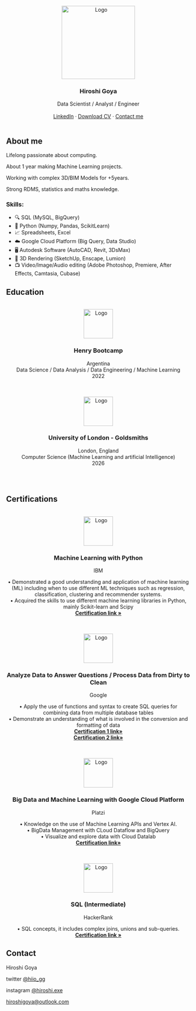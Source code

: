 



<!-- PROJECT LOGO -->
<br />
<div align="center">
  <a href="https://github.com/github_username/repo_name">
    <img src="https://user-images.githubusercontent.com/110522512/200093009-f017a775-6cc5-40a2-bfd5-b0c1be4cb8cd.png" alt="Logo" width="200" height="200">
  </a>

<h3 align="center">Hiroshi Goya</h3>

  
  
  <p align="center">
    Data Scientist / Analyst / Engineer
    <br />
    <br />
    <a href="https://www.linkedin.com/in/hiroshigoya/">LinkedIn</a>
    ·
    <a href="https://github.com/Hi-io/Hi-io/raw/main/Hiroshi%20Goya%20CV.pdf">Download CV</a>
    ·
    <a href="mailto:hiroshigoya@outlook.com"> Contact me</a>
    <br />
    <br />
  </p>
</div>


<!-- ABOUT THE PROJECT -->
## About me


Lifelong passionate about computing.

About 1 year making Machine Learning projects.

Working with complex 3D/BIM Models for +5years.

Strong RDMS, statistics and maths knowledge.


### Skills:

* 🔍 SQL (MySQL, BigQuery)
* 🐍 Python (Numpy, Pandas, ScikitLearn)
* 📈 Spreadsheets, Excel
* ☁️ Google Cloud Platform (Big Query, Data Studio)
* 🖥️ Autodesk Software (AutoCAD, Revit, 3DsMax)
* 💎 3D Rendering (SketchUp, Enscape, Lumion)
* 📺 Video/Image/Audio editing (Adobe Photoshop, Premiere, After Effects, Camtasia, Cubase)


<!-- EDUCATION -->
## Education


<br />
<div align="center">
  <a href="https://github.com/github_username/repo_name">
    <img src="https://user-images.githubusercontent.com/110522512/200093335-1189ff6a-d5a7-4b48-ace6-aa7300e6d7bf.png" alt="Logo" width="80" height="80">
  </a>

<h3 align="center">Henry Bootcamp</h3>
  <p align="center">
    Argentina
    <br />
    Data Science / Data Analysis / Data Engineering / Machine Learning
    <br />
    2022

  </p>
</div>


<br />

<br />
<div align="center">
  <a href="https://github.com/github_username/repo_name">
    <img src="https://user-images.githubusercontent.com/110522512/200093297-7e2561a6-654f-4ecc-bf26-1b0fc810e949.png" alt="Logo" width="80" height="80">
  </a>

<h3 align="center">University of London - Goldsmiths</h3>
  <p align="center">
    London, England
    <br />
    Computer Science (Machine Learning and artificial Intelligence)
    <br />
    2026

  </p>
</div>

<br />
<br />




<!-- GETTING STARTED -->
## Certifications

<br />
<div align="center">
  <a href="https://github.com/github_username/repo_name">
    <img src="https://user-images.githubusercontent.com/110522512/200093443-bf3e59da-1668-4a1b-9c64-60e155b63c96.png" alt="Logo" width="80" height="80">
  </a>

<h3 align="center">Machine Learning with Python</h3>
  <p align="center">
    IBM
  <p align="center">
    • Demonstrated a good understanding and application of machine learning (ML) including when to use different ML techniques such as regression, classification, clustering and recommender systems.
    <br />
    • Acquired the skills to use different machine learning libraries in Python, mainly Scikit-learn and Scipy  
    <br />
    <a href="https://www.credly.com/badges/bb7960d6-1e83-437e-b2c2-f831b6b15c09/public_url"><strong>Certification link »</strong></a>

  </p>
</div>

<br />

<br />
<div align="center">
  <a href="https://github.com/github_username/repo_name">
    <img src="https://user-images.githubusercontent.com/110522512/200093469-f33f2fb9-b27b-4153-81c8-0329afc4893c.png" alt="Logo" width="80" height="80">
  </a>

<h3 align="center">Analyze Data to Answer Questions / Process Data from Dirty to Clean</h3>
  <p align="center">
    Google
  <p align="center">
    • Apply the use of functions and syntax to create SQL queries for combining data from multiple database tables
    <br />
    • Demonstrate an understanding of what is involved in the conversion and formatting of data  
    <br />
    <a href="https://www.coursera.org/account/accomplishments/verify/HCG9BKKBLRDT?utm_source=link&utm_medium=certificate&utm_content=cert_image&utm_campaign=sharing_cta&utm_product=course"><strong>Certification 1 link»</strong></a>
    <br />
    <a href="https://www.coursera.org/account/accomplishments/verify/2YS5K5RR9XZU?utm_source=link&utm_medium=certificate&utm_content=cert_image&utm_campaign=sharing_cta&utm_product=course"><strong>Certification 2 link»</strong></a>
  </p>
</div>

<br />

<br />
<div align="center">
  <a href="https://github.com/github_username/repo_name">
    <img src="https://user-images.githubusercontent.com/110522512/200093484-b02ba4a7-373b-4b89-a64e-598f2a486494.png" alt="Logo" width="80" height="80">
  </a>

<h3 align="center">Big Data and Machine Learning with Google Cloud Platform</h3>

  <p align="center">
    Platzi
  <p align="center">
    • Knowledge on the use of Machine Learning APIs and Vertex AI.
    <br />
    • BigData Management with CLoud Dataflow and BigQuery  
    <br />
    • Visualize and explore data with Cloud Datalab 
    <br />
    <a href="https://platzi.com/p/hiroshigoya/curso/2473-bigdata-ml-gcp/diploma/detalle/"><strong>Certification link»</strong></a>
  </p>
</div>


<br />



<br />
<div align="center">
  <a href="https://github.com/github_username/repo_name">
    <img src="https://user-images.githubusercontent.com/110522512/200093505-a4c06c9e-3bab-4872-8f48-fa3d2316be94.png" alt="Logo" width="80" height="80">
  </a>

<h3 align="center">SQL (Intermediate)</h3>
  <p align="center">
    HackerRank
  <p align="center">
    • SQL concepts, it includes complex joins, unions and sub-queries. 
    <br />
    <a href="https://www.hackerrank.com/certificates/b189f507cf8b"><strong>Certification link »</strong></a>

  </p>
</div>










<!-- CONTACT -->
## Contact

Hiroshi Goya

twitter [@hiio_gg](https://twitter.com/hiio_gg) 

instagram [@hiroshi.exe](https://www.instagram.com/hiroshi.exe/) 

hiroshigoya@outlook.com
